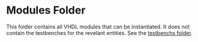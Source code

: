 # Modules Folder
This folder contains all VHDL modules that can be instantiated. It does not contain the testbenches for the revelant entities.
See the [testbenchs folder](/testbenchs).
